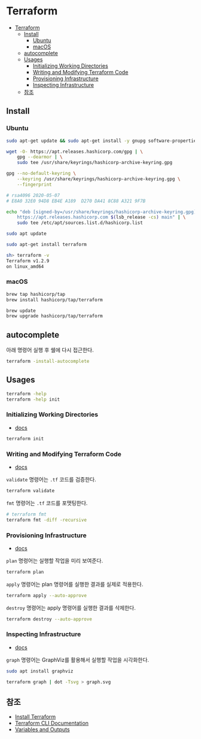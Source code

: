 # Terraform

- [Terraform](#terraform)
  - [Install](#install)
    - [Ubuntu](#ubuntu)
    - [macOS](#macos)
  - [autocomplete](#autocomplete)
  - [Usages](#usages)
    - [Initializing Working Directories](#initializing-working-directories)
    - [Writing and Modifying Terraform Code](#writing-and-modifying-terraform-code)
    - [Provisioning Infrastructure](#provisioning-infrastructure)
    - [Inspecting Infrastructure](#inspecting-infrastructure)
  - [참조](#참조)

## Install

### Ubuntu

```sh
sudo apt-get update && sudo apt-get install -y gnupg software-properties-common
```

```sh
wget -O- https://apt.releases.hashicorp.com/gpg | \
    gpg --dearmor | \
    sudo tee /usr/share/keyrings/hashicorp-archive-keyring.gpg
```

```sh
gpg --no-default-keyring \
    --keyring /usr/share/keyrings/hashicorp-archive-keyring.gpg \
    --fingerprint

# rsa4096 2020-05-07
# E8A0 32E0 94D8 EB4E A189  D270 DA41 8C88 A321 9F7B
```

```sh
echo "deb [signed-by=/usr/share/keyrings/hashicorp-archive-keyring.gpg] \
    https://apt.releases.hashicorp.com $(lsb_release -cs) main" | \
    sudo tee /etc/apt/sources.list.d/hashicorp.list
```

```sh
sudo apt update
```

```sh
sudo apt-get install terraform
```

```sh
sh> terraform -v
Terraform v1.2.9
on linux_amd64
```

### macOS

```sh
brew tap hashicorp/tap
brew install hashicorp/tap/terraform
```

```sh
brew update
brew upgrade hashicorp/tap/terraform
```

## autocomplete

아래 명령어 실행 후 쉘에 다시 접근한다.

```sh
terraform -install-autocomplete
```

## Usages

```sh
terraform -help
terraform -help init
```

### Initializing Working Directories

- [docs](https://www.terraform.io/cli/init)

```sh
terraform init
```

### Writing and Modifying Terraform Code

- [docs](https://www.terraform.io/cli/code)

`validate` 명령어는 `.tf` 코드를 검증한다.

```sh
terraform validate
```

`fmt` 명령어는 `.tf` 코드를 포맷팅한다.

```sh
# terraform fmt
terraform fmt -diff -recursive
```

### Provisioning Infrastructure

- [docs](https://www.terraform.io/cli/run)

`plan` 명령어는 실행할 작업을 미리 보여준다.

```sh
terraform plan
```

`apply` 명령어는 plan 명령어를 실행한 결과를 실제로 적용한다.

```sh
terraform apply --auto-approve
```

`destroy` 명령어는 apply 명령어를 실행한 결과를 삭제한다.

```sh
terraform destroy --auto-approve
```

### Inspecting Infrastructure

- [docs](https://www.terraform.io/cli/inspect)

`graph` 명령어는 GraphViz를 활용해서 실행할 작업을 시각화한다.

```sh
sudo apt install graphviz
```

```sh
terraform graph | dot -Tsvg > graph.svg
```

## 참조

- [Install Terraform](https://learn.hashicorp.com/tutorials/terraform/install-cli)
- [Terraform CLI Documentation](https://www.terraform.io/cli)
- [Variables and Outputs](https://www.terraform.io/language/values)
